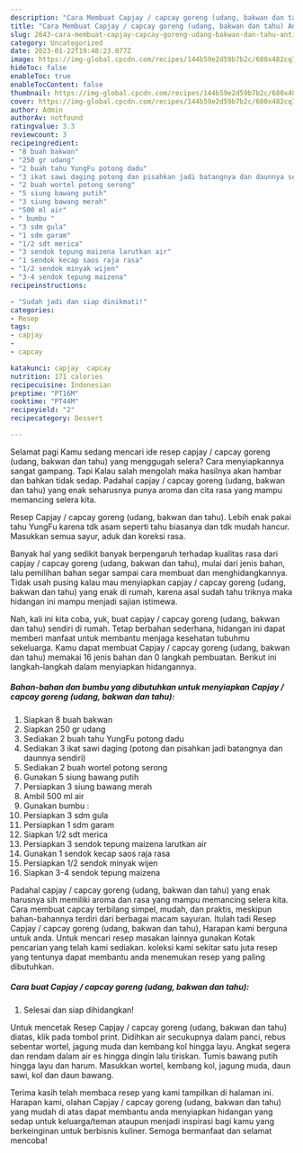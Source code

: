 ```yaml
---
description: "Cara Membuat Capjay / capcay goreng (udang, bakwan dan tahu) Anti Gagal"
title: "Cara Membuat Capjay / capcay goreng (udang, bakwan dan tahu) Anti Gagal"
slug: 2643-cara-membuat-capjay-capcay-goreng-udang-bakwan-dan-tahu-anti-gagal
category: Uncategorized
date: 2023-01-22T19:48:23.077Z
image: https://img-global.cpcdn.com/recipes/144b59e2d59b7b2c/680x482cq70/capjay-capcay-goreng-udang-bakwan-dan-tahu-foto-resep-utama.jpg
hideToc: false
enableToc: true
enableTocContent: false
thumbnail: https://img-global.cpcdn.com/recipes/144b59e2d59b7b2c/680x482cq70/capjay-capcay-goreng-udang-bakwan-dan-tahu-foto-resep-utama.jpg
cover: https://img-global.cpcdn.com/recipes/144b59e2d59b7b2c/680x482cq70/capjay-capcay-goreng-udang-bakwan-dan-tahu-foto-resep-utama.jpg
author: Admin
authorAv: notfound
ratingvalue: 3.3
reviewcount: 3
recipeingredient:
- "8 buah bakwan"
- "250 gr udang"
- "2 buah tahu YungFu potong dadu"
- "3 ikat sawi daging potong dan pisahkan jadi batangnya dan daunnya sendiri"
- "2 buah wortel potong serong"
- "5 siung bawang putih"
- "3 siung bawang merah"
- "500 ml air"
- " bumbu "
- "3 sdm gula"
- "1 sdm garam"
- "1/2 sdt merica"
- "3 sendok tepung maizena larutkan air"
- "1 sendok kecap saos raja rasa"
- "1/2 sendok minyak wijen"
- "3-4 sendok tepung maizena"
recipeinstructions:

- "Sudah jadi dan siap dinikmati!"
categories:
- Resep
tags:
- capjay
- 
- capcay

katakunci: capjay  capcay 
nutrition: 171 calories
recipecuisine: Indonesian
preptime: "PT16M"
cooktime: "PT44M"
recipeyield: "2"
recipecategory: Dessert

---
```



Selamat pagi Kamu sedang mencari ide resep capjay / capcay goreng (udang, bakwan dan tahu) yang menggugah selera? Cara menyiapkannya sangat gampang. Tapi Kalau salah mengolah maka hasilnya akan hambar dan bahkan tidak sedap. Padahal capjay / capcay goreng (udang, bakwan dan tahu) yang enak seharusnya punya aroma dan cita rasa yang mampu memancing selera kita.


Resep Capjay / capcay goreng (udang, bakwan dan tahu). Lebih enak pakai tahu YungFu karena tdk asam seperti tahu biasanya dan tdk mudah hancur. Masukkan semua sayur, aduk dan koreksi rasa.

Banyak hal yang sedikit banyak berpengaruh terhadap kualitas rasa dari capjay / capcay goreng (udang, bakwan dan tahu), mulai dari jenis bahan, lalu pemilihan bahan segar sampai cara membuat dan menghidangkannya. Tidak usah pusing kalau mau menyiapkan capjay / capcay goreng (udang, bakwan dan tahu) yang enak di rumah, karena asal sudah tahu triknya maka hidangan ini mampu menjadi sajian istimewa.


Nah, kali ini kita coba, yuk, buat capjay / capcay goreng (udang, bakwan dan tahu) sendiri di rumah. Tetap berbahan sederhana, hidangan ini dapat memberi manfaat untuk membantu menjaga kesehatan tubuhmu sekeluarga. Kamu dapat membuat Capjay / capcay goreng (udang, bakwan dan tahu) memakai 16 jenis bahan dan 0 langkah pembuatan. Berikut ini langkah-langkah dalam menyiapkan hidangannya.

<!--inarticleads1-->

##### Bahan-bahan dan bumbu yang dibutuhkan untuk menyiapkan Capjay / capcay goreng (udang, bakwan dan tahu):

1. Siapkan 8 buah bakwan
1. Siapkan 250 gr udang
1. Sediakan 2 buah tahu YungFu potong dadu
1. Sediakan 3 ikat sawi daging (potong dan pisahkan jadi batangnya dan daunnya sendiri)
1. Sediakan 2 buah wortel potong serong
1. Gunakan 5 siung bawang putih
1. Persiapkan 3 siung bawang merah
1. Ambil 500 ml air
1. Gunakan  bumbu :
1. Persiapkan 3 sdm gula
1. Persiapkan 1 sdm garam
1. Siapkan 1/2 sdt merica
1. Persiapkan 3 sendok tepung maizena larutkan air
1. Gunakan 1 sendok kecap saos raja rasa
1. Persiapkan 1/2 sendok minyak wijen
1. Siapkan 3-4 sendok tepung maizena


Padahal capjay / capcay goreng (udang, bakwan dan tahu) yang enak harusnya sih memiliki aroma dan rasa yang mampu memancing selera kita. Cara membuat capcay terbilang simpel, mudah, dan praktis, meskipun bahan-bahannya terdiri dari berbagai macam sayuran. Itulah tadi Resep Capjay / capcay goreng (udang, bakwan dan tahu), Harapan kami berguna untuk anda. Untuk mencari resep masakan lainnya gunakan Kotak pencarian yang telah kami sediakan. koleksi kami sekitar satu juta resep yang tentunya dapat membantu anda menemukan resep yang paling dibutuhkan. 

<!--inarticleads2-->

##### Cara buat Capjay / capcay goreng (udang, bakwan dan tahu):


1. Selesai dan siap dihidangkan!

Untuk mencetak Resep Capjay / capcay goreng (udang, bakwan dan tahu) diatas, klik pada tombol print. Didihkan air secukupnya dalam panci, rebus sebentar wortel, jagung muda dan kembang kol hingga layu. Angkat segera dan rendam dalam air es hingga dingin lalu tiriskan. Tumis bawang putih hingga layu dan harum. Masukkan wortel, kembang kol, jagung muda, daun sawi, kol dan daun bawang. 

Terima kasih telah membaca resep yang kami tampilkan di halaman ini. Harapan kami, olahan Capjay / capcay goreng (udang, bakwan dan tahu) yang mudah di atas dapat membantu anda menyiapkan hidangan yang sedap untuk keluarga/teman ataupun menjadi inspirasi bagi kamu yang berkeinginan untuk berbisnis kuliner. Semoga bermanfaat dan selamat mencoba!

